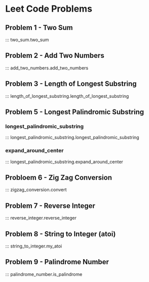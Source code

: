 # Leet Code Problems

## Problem 1 - Two Sum

::: two_sum.two_sum

## Problem 2 - Add Two Numbers

::: add_two_numbers.add_two_numbers

## Problem 3 - Length of Longest Substring

::: length_of_longest_substring.length_of_longest_substring

## Problem 5 - Longest Palindromic Substring

### longest_palindromic_substring

::: longest_palindromic_substring.longest_palindromic_substring

### expand_around_center

::: longest_palindromic_substring.expand_around_center

## Probloem 6 - Zig Zag Conversion

::: zigzag_conversion.convert

## Problem 7 - Reverse Integer

::: reverse_integer.reverse_integer

## Problem 8 - String to Integer (atoi)

::: string_to_integer.my_atoi

## Problem 9 - Palindrome Number

::: palindrome_number.is_palindrome
